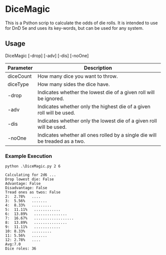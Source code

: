# DiceMagic
This is a Psthon scrip to calculate the odds of die rolls. It is intended to use for DnD 5e and uses its key-words, but can be used for any system. 

## Usage
DiceMagic <diceCount> <diceType> [-drop] [-adv] [-dis] [-noOne]

| Parameter  | Description |
| ------------- | ------------- |
| diceCount  | How many dice you want to throw.  |
| diceType  | How many sides the dice have.  |
| -drop | Indicates whether the lowest die of a given roll will be ignored. |
| -adv | Indicates whether only the highest die of a given roll will be used. |
| -dis | Indicates whether only the lowest die of a given roll will be used. |
| -noOne | Indicates whether all ones rolled by a single die will be treaded as a two. |


### Example Execution
```
python .\DiceMagic.py 2 6

Calculating for 2d6 ...
Drop lowest die: False
Advantage: False
Disadvantage: False
Tread ones as twos: False
2:  2.78%   ....
3:  5.56%   .......
4:  8.33%   .........
5:  11.11%   ............
6:  13.89%   ...............
7:  16.67%   ..................
8:  13.89%   ...............
9:  11.11%   ............
10: 8.33%   .........
11: 5.56%   .......
12: 2.78%   ....
Avg:7.0
Dice roles: 36
```
